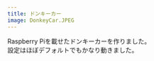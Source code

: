 ```yaml
---
title: ドンキーカー
image: DonkeyCar.JPEG
---
```


Raspberry Piを載せたドンキーカーを作りました。  
設定はほぼデフォルトでもかなり動きました。  
